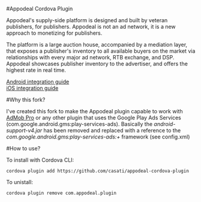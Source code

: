 #Appodeal Cordova Plugin

Appodeal's supply-side platform is designed and built by veteran publishers, for publishers. Appodeal is not an ad network, it is a new approach to monetizing for publishers. 

The platform is a large auction house, accompanied by a mediation layer, that exposes a publisher's inventory to all available buyers on the market via relationships with every major ad network, RTB exchange, and DSP. Appodeal showcases publisher inventory to the advertiser, and offers the highest rate in real time. 

[Android integration guide](http://www.appodeal.com/sdk/documentation?framework=9&full=1&platform=1) </br>
[iOS integration guide](http://www.appodeal.com/sdk/documentation?framework=9&full=1&platform=2)


#Why this fork?

I've created this fork to make the Appodeal plugin capable to work with [AdMob Pro](https://github.com/floatinghotpot/cordova-admob-pro) or any other plugin that uses the Google Play Ads Services (com.google.android.gms:play-services-ads).
Basically the *android-support-v4.jar* has been removed and replaced with a reference to the *com.google.android.gms:play-services-ads:+* framework (see config.xml)

#How to use?

To install with Cordova CLI:

`cordova plugin add https://github.com/casati/appodeal-cordova-plugin`

To unistall:

`cordova plugin remove com.appodeal.plugin`



